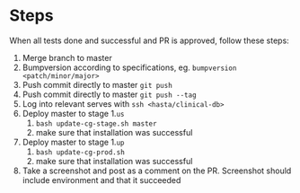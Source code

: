 # Steps

When all tests done and successful and PR is approved, follow these steps:

1. Merge branch to master
1. Bumpversion according to specifications, eg. `bumpversion <patch/minor/major>`
1. Push commit directly to master `git push`
1. Push commit directly to master `git push --tag`
1. Log into relevant serves with `ssh <hasta/clinical-db>`
1. Deploy master to stage
    1.`us`
    1. `bash update-cg-stage.sh master`
    1. make sure that installation was successful
1. Deploy master to stage
    1.`up`
    1. `bash update-cg-prod.sh`
    1. make sure that installation was successful
1. Take a screenshot and post as a comment on the PR. Screenshot should include environment and that it succeeded

